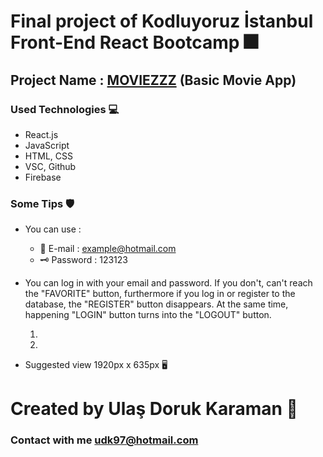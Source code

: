 # Final project of Kodluyoruz İstanbul Front-End React Bootcamp :fireworks:
## Project Name : [MOVIEZZZ](https://moviezzzz.netlify.app/) (Basic Movie App)
### Used Technologies :computer:
 - React.js
 - JavaScript
 - HTML, CSS
 - VSC, Github
 - Firebase 
### Some Tips :shield:

 - You can use : 

    - :email: E-mail : example@hotmail.com
    - :old_key: Password : 123123

 - You can log in with your email and password. If you don't, can't reach the "FAVORITE" button, furthermore if you log in or register to the database, the "REGISTER" button disappears. At the same time, happening "LOGIN" button turns into the "LOGOUT" button.

    1.  
    2. 

 - Suggested view 1920px x 635px :desktop_computer:

# Created by Ulaş Doruk Karaman :rhinoceros:

### Contact with me udk97@hotmail.com